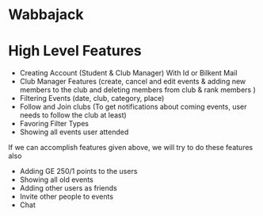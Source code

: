 # Wabbajack

# High Level Features
* Creating Account (Student & Club Manager) With Id or Bilkent Mail
* Club Manager Features (create, cancel and edit events & adding new members to the club and deleting members from club  & rank members )
* Filtering Events (date, club, category, place)
* Follow and Join clubs (To get notifications about coming events, user needs to follow the club at least)
* Favoring Filter Types
* Showing all events user attended

If we can accomplish features given above, we will try to do these features also
* Adding GE 250/1 points to the users
* Showing all old events
* Adding other users as friends
* Invite other people to events
* Chat


